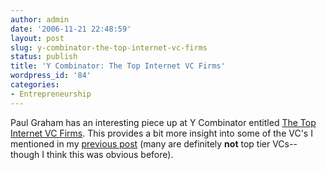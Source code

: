 ```yaml
---
author: admin
date: '2006-11-21 22:48:59'
layout: post
slug: y-combinator-the-top-internet-vc-firms
status: publish
title: 'Y Combinator: The Top Internet VC Firms'
wordpress_id: '84'
categories:
- Entrepreneurship
---
```


Paul Graham has an interesting piece up at Y Combinator entitled [The
Top Internet VC Firms](http://ycombinator.com/topvcs.html). This
provides a bit more insight into some of the VC's I mentioned in my
[previous
post](http://seanmountcastle.com/2006/11/15/qualified-investors-in-northern-va/)
(many are definitely **not** top tier VCs--though I think this was
obvious before).
